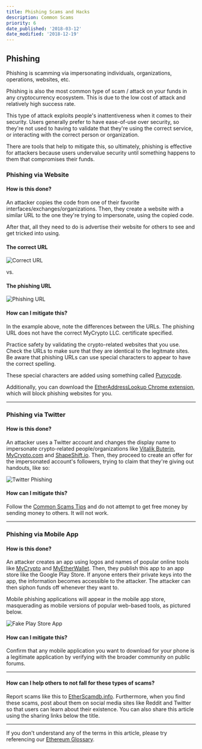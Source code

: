 ```yaml
---
title: Phishing Scams and Hacks
description: Common Scams
priority: 6
date_published: '2018-03-12'
date_modified: '2018-12-19'
---
```


## Phishing

Phishing is scamming via impersonating individuals, organizations, operations, websites, etc.

Phishing is also the most common type of scam / attack on your funds in any cryptocurrency ecosystem. This is due to the low cost of attack and relatively high success rate.

This type of attack exploits people's inattentiveness when it comes to their security. Users generally prefer to have ease-of-use over security, so they're not used to having to validate that they're using the correct service, or interacting with the correct person or organization.

There are tools that help to mitigate this, so ultimately, phishing is effective for attackers because users undervalue security until something happens to them that compromises their funds.

### Phishing via Website

#### How is this done?

An attacker copies the code from one of their favorite interfaces/exchanges/organizations. Then, they create a website with a similar URL to the one they're trying to impersonate, using the copied code.

After that, all they need to do is advertise their website for others to see and get tricked into using.

#### The correct URL

![Correct URL](../../assets/staying-safe/common-scams/phising-overview/correct-url.png)

vs.

#### The phishing URL

![Phishing URL](../../assets/staying-safe/common-scams/phising-overview/phishing-url.png)

#### How can I mitigate this?

In the example above, note the differences between the URLs. The phishing URL does not have the correct MyCrypto LLC. certificate specified.

Practice safety by validating the crypto-related websites that you use. Check the URLs to make sure that they are identical to the legitmate sites. Be aware that phishing URLs can use special characters to appear to have the correct spelling.

These special characters are added using something called [Punycode](https://en.wikipedia.org/wiki/Punycode).

Additionally, you can download the [EtherAddressLookup Chrome extension](https://chrome.google.com/webstore/detail/etheraddresslookup/pdknmigbbbhmllnmgdfalmedcmcefdfn), which will block phishing websites for you.

---

### Phishing via Twitter

#### How is this done?

An attacker uses a Twitter account and changes the display name to impersonate crypto-related people/organizations like [Vitalik Buterin](https://twitter.com/VitalikButerin), [MyCrypto.com](https://twitter.com/MyCrypto) and [ShapeShift.io](https://twitter.com/ShapeShift_io). Then, they proceed to create an offer for the impersonated account's followers, trying to claim that they're giving out handouts, like so:

![Twitter Phishing](../../assets/staying-safe/common-scams/phising-overview/twitter-phish.png)

#### How can I mitigate this?

Follow the [Common Scams Tips](/staying-safe/common-scams/common-scams-overview) and do not attempt to get free money by sending money to others. It will not work.

---

### Phishing via Mobile App

#### How is this done?

An attacker creates an app using logos and names of popular online tools like [MyCrypto](https://mycrypto.com) and [MyEtherWallet](https://myetherwallet.com). Then, they publish this app to an app store like the Google Play Store. If anyone enters their private keys into the app, the information becomes accessible to the attacker. The attacker can then siphon funds off whenever they want to.

Mobile phishing applications will appear in the mobile app store, masquerading as mobile versions of popular web-based tools, as pictured below.

![Fake Play Store App](../../assets/staying-safe/common-scams/phising-overview/play-store-phish.jpg)

#### How can I mitigate this?

Confirm that any mobile application you want to download for your phone is a legitimate application by verifying with the broader community on public forums.

---

#### How can I help others to not fall for these types of scams?

Report scams like this to [EtherScamdb.info](https://etherscamdb.info). Furthermore, when you find these scams, post about them on social media sites like Reddit and Twitter so that users can learn about their existence. You can also share this article using the sharing links below the title.

---

If you don't understand any of the terms in this article, please try referencing our [Ethereum Glossary](/general-knowledge/ethereum-blockchain/a-glossary-of-common-terms-in-the-ethereum-crypto-space).
